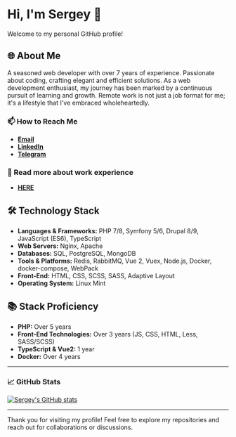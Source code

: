 # Hi, I'm Sergey 👋

Welcome to my personal GitHub profile!

## 🌐 About Me
A seasoned web developer with over 7 years of experience. Passionate about coding, crafting elegant and efficient solutions. As a web development enthusiast, my journey has been marked by a continuous pursuit of learning and growth. Remote work is not just a job format for me; it's a lifestyle that I've embraced wholeheartedly.

### 📫 How to Reach Me
- **[Email](mailto:sergyio.od@gmail.com)**
- **[LinkedIn](https://www.linkedin.com/in/sergey-latyshev/)**
- **[Telegram](https://t.me/odinov_s)**

### 📙 Read more about work experience
- **[HERE](https://www.notion.so/CV-Latyshev-Sergey-PHP-Developer-ef39ee834e0f42d38163a04e2681cd1d)**

## 🛠 Technology Stack
- **Languages & Frameworks:** PHP 7/8, Symfony 5/6, Drupal 8/9, JavaScript (ES6), TypeScript
- **Web Servers:** Nginx, Apache
- **Databases:** SQL, PostgreSQL, MongoDB
- **Tools & Platforms:** Redis, RabbitMQ, Vue 2, Vuex, Node.js, Docker, docker-compose, WebPack
- **Front-End:** HTML, CSS, SCSS, SASS, Adaptive Layout
- **Operating System:** Linux Mint

## 📚 Stack Proficiency
- **PHP:** Over 5 years
- **Front-End Technologies:** Over 3 years (JS, CSS, HTML, Less, SASS/SCSS)
- **TypeScript & Vue2:** 1 year
- **Docker:** Over 4 years

---

### 📈 GitHub Stats
[![Sergey's GitHub stats](https://github-readme-stats.vercel.app/api?username=drafgracula)](https://github.com/lasergyio/github-readme-stats)

---

Thank you for visiting my profile! Feel free to explore my repositories and reach out for collaborations or discussions.
